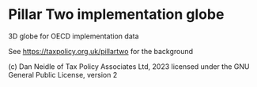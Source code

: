 # Pillar Two implementation globe

3D globe for OECD implementation data

See https://taxpolicy.org.uk/pillartwo for the background

(c) Dan Neidle of Tax Policy Associates Ltd, 2023 licensed under the GNU General Public License, version 2

